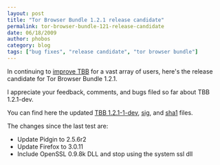 ```yaml
---
layout: post
title: "Tor Browser Bundle 1.2.1 release candidate"
permalink: tor-browser-bundle-121-release-candidate
date: 06/18/2009
author: phobos
category: blog
tags: ["bug fixes", "release candidate", "tor browser bundle"]
---
```


In continuing to [improve TBB](https://blog.torproject.org/blog/testing-tor-browser-bundle-121dev) for a vast array of users, here's the release candidate for Tor Browser Bundle 1.2.1.

I appreciate your feedback, comments, and bugs filed so far about TBB 1.2.1-dev.

You can find here the updated [TBB 1.2.1-1-dev](https://www.torproject.org/torbrowser/dist/tor-im-browser-1.2.1-1-dev_en-US.exe), [sig](https://www.torproject.org/torbrowser/dist/tor-im-browser-1.2.1-1-dev_en-US.exe.asc), and [sha1](https://www.torproject.org/torbrowser/dist/tor-im-browser-1.2.1-1-dev_en-US.exe.sha1) files.

The changes since the last test are:

- Update Pidgin to 2.5.6r2
- Update Firefox to 3.0.11
- Include OpenSSL 0.9.8k DLL and stop using the system ssl dll


